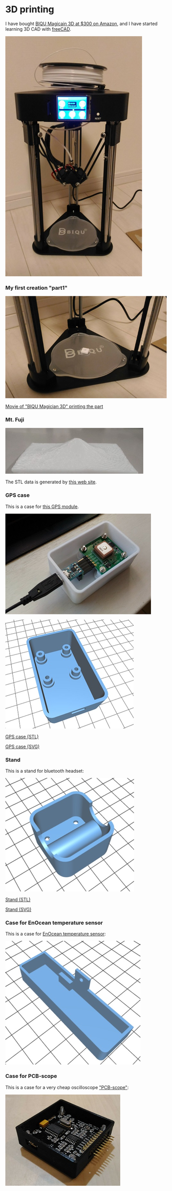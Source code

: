 # 3D printing

I have bought [BIQU Magicain 3D at $300 on Amazon](https://www.biqu.equipment/products/biqu-magician-3d-printer-new-diy-kit-mini-kossel-delta-printing), and I have started learning 3D CAD with [freeCAD](https://www.freecadweb.org/).

![My 3D printer "BIQU Magician 3D"](./doc/BIQU_Magician_3D.jpg)

### My first creation "part1"

![My first creation "part1"](./doc/part1.jpg)

[Movie of "BIQU Magician 3D" printing the part](./doc/3d_printing.mp4)

### Mt. Fuji

![Mt. Fuji](./doc/fuji.jpg)

The STL data is generated by [this web site](https://maps.gsi.go.jp/#15/35.362941/138.731450/&base=std&ls=std&disp=1&vs=c1j0l0u0t0z0r0f0).

### GPS case

This is a case for [this GPS module](http://akizukidenshi.com/catalog/g/gK-09991/).

![GPS case assembled](./gps/gps_assembled.jpg)

![GPS case](./gps/gps.jpg)

[GPS case (STL)](./gps/gps.stl)

[GPS case (SVG)](./gps/gps.svg)

### Stand

This is a stand for bluetooth headset:

![Stand](./stand/stand.jpg)

[Stand (STL)](./stand/stand.stl)

[Stand (SVG)](./stand/stand.svg)

### Case for EnOcean temperature sensor

This is a case for [EnOcean temperature sensor](https://www.enocean.com/en/enocean_modules_928mhz/stm-431j/):

![Case](./temperature/temperature.jpg)

### Case for PCB-scope

This is a case for a very cheap oscilloscope ["PCB-scope"](http://www.picaxe.com/Hardware/Add-on-Modules/PCB-scope/):

![Case](./osc001/osc001.jpg)
